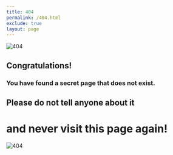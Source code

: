 ```yaml
---
title: 404
permalink: /404.html
exclude: true
layout: page
---
```

![404](https://source.unsplash.com/800x120/?error)
## Congratulations! 
### You have found a secret page that does not exist. 
## Please do not tell anyone about it
# and never visit this page again!
![404](https://source.unsplash.com/800x120/?404)
